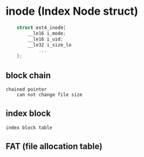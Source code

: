# inode (Index Node struct)
```c
    struct ext4_inode{
        __le16 i_mode;
        __le16 i_uid;
        __le32 i_size_lo
            ...
    };
```

## block chain
    chained pointer
        can not change file size
## index block
    index block table

## FAT (file allocation table)
